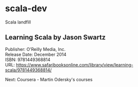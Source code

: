 # scala-dev
Scala landfill

## Learning Scala by Jason Swartz  
Publisher: O'Reilly Media, Inc.  
Release Date: December 2014  
ISBN: 9781449368814  
URL: https://www.safaribooksonline.com/library/view/learning-scala/9781449368814/  

Next: Coursera - Martin Odersky's courses
